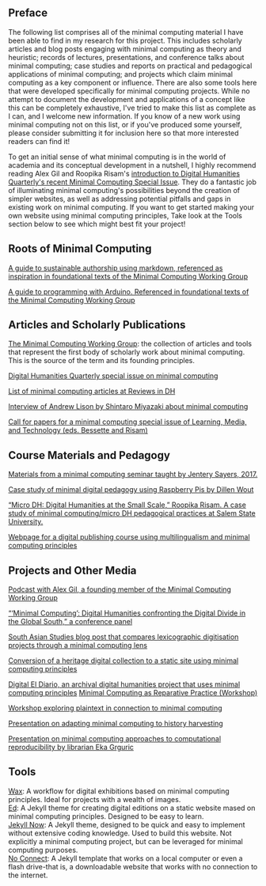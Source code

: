 ## Preface
The following list comprises all of the minimal computing material I have been able to find in my research for this project. This includes scholarly articles and blog posts engaging with minimal computing as theory and heuristic; records of lectures, presentations, and conference talks about minimal computing; case studies and reports on practical and pedagogical applications of minimal computing; and projects which claim minimal computing as a key component or influence. There are also some tools here that were developed specifically for minimal computing projects.
While no attempt to document the development and applications of a concept like this can be completely exhaustive, I've tried to make this list as complete as I can, and I welcome new information. If you know of a new work using minimal computing not on this list, or if you've produced some yourself, please consider submitting it for inclusion here so that more interested readers can find it!

To get an initial sense of what minimal computing is in the world of academia and its conceptual development in a nutshell, I highly recommend reading Alex Gil and Roopika Risam's [introduction to Digital Humanities Quarterly's recent Minimal Computing Special Issue](http://digitalhumanities.org/dhq/vol/16/2/000646/000646.html). They do a fantastic job of illuminating minimal computing's possibilities beyond the creation of simpler websites, as well as addressing potential pitfalls and gaps in existing work on minimal computing. 
If you want to get started making your own website using minimal computing principles, Take look at the Tools section below to see which might best fit your project!

## Roots of Minimal Computing

[A guide to sustainable authorship using markdown, referenced as inspiration in foundational texts of the Minimal Computing Working Group](https://programminghistorian.org/en/lessons/sustainable-authorship-in-plain-text-using-pandoc-and-markdown)

[A guide to programming with Arduino. Referenced in foundational texts of the Minimal Computing Working Group](http://journalofdigitalhumanities.org/2-3/programming-with-arduino-for-digital-humanities/)

## Articles and Scholarly Publications

[The Minimal Computing Working Group](https://go-dh.github.io/mincomp/): the collection of articles and tools that represent the first body of scholarly work about minimal computing. This is the source of the term and its founding principles. 

[Digital Humanities Quarterly special issue on minimal computing](http://www.digitalhumanities.org/dhq/vol/16/2/index.html)

[List of minimal computing articles at Reviews in DH](https://reviewsindh.pubpub.org/minimal-computing)

[Interview of Andrew Lison by Shintaro Miyazaki about minimal computing](https://www.researchgate.net/publication/366094647_Minimal_Computing)

[Call for papers for a minimal computing special issue of Learning, Media, and Technology (eds. Bessette and Risam)](https://think.taylorandfrancis.com/special_issues/learning-media-technology/?utm_source=TFO&utm_medium=cms&utm_campaign=JPG15743)

## Course Materials and Pedagogy

[Materials from a minimal computing seminar taught by Jentery Sayers, 2017.](https://jntry.work/minimalcomputing/)

[Case study of minimal digital pedagogy using Raspberry Pis by Dillen Wout](https://dh2020.adho.org/wp-content/uploads/2020/07/701_TeachingDigitalHumanitiesonRaspberryPisAMinimalComputingApproachtoDigitalPedagogy.html)

[“Micro DH: Digital Humanities at the Small Scale,” Roopika Risam. A case study of minimal computing/micro DH pedagogical practices at Salem State University.](https://dh2017.adho.org/abstracts/196/196.pdf)

[Webpage for a digital publishing course using multilingualism and minimal computing principles](https://mith.umd.edu/minimaldigipub/en/)

## Projects and Other Media

[Podcast with Alex Gil, a founding member of the Minimal Computing Working Group](https://pricelab.sas.upenn.edu/podcast/1/dream-lab-podcast-minimal-computing)

[“‘Minimal Computing’: Digital Humanities confronting the Digital Divide in the Global South,” a conference panel](https://web.cvent.com/event/811e389e-78de-46cd-877d-b20b9ae9ed85/websitePage:36021c4a-7a5d-4cb6-bbaa-225818970114?RefId=Minimal%20Computing%20Recording)

[South Asian Studies blog post that compares lexicographic digitisation projects through a minimal computing lens](https://texlibris.lib.utexas.edu/2022/05/read-hot-and-digitized-more-is-less-less-is-more-minimal-computing-in-south-asian-lexicography/)

[Conversion of a heritage digital collection to a static site using minimal computing principles](https://marii.info/notes/the-summer-of-puppets)

[Digital El Diario, an archival digital humanities project that uses minimal computing principles](https://digitaleldiario.com/)
[Minimal Computing as Reparative Practice (Workshop)](https://www.youtube.com/watch?v=Pb2ISQdteoI)

[Workshop exploring plaintext in connection to minimal computing](https://varia.zone/en/plaintext-partyline.html)

[Presentation on adapting minimal computing to history harvesting](https://scholarworks.iu.edu/dspace/bitstream/handle/2022/27359/2022_02_09_dalmau_szostalo_historyHarvest_minimalComputing_dlbb.pdf?sequence=1&isAllowed=y)

[Presentation on minimal computing approaches to computational reproducibility by librarian Eka Grguric](https://www.google.com/url?sa=t&rct=j&q=&esrc=s&source=web&cd=&cad=rja&uact=8&ved=2ahUKEwjMn5qPkPf8AhUFElkFHQo_D3s4HhAWegQICRAB&url=https%3A%2F%2Fopen.library.ubc.ca%2Fmedia%2Fdownload%2Fpdf%2F494%2F1.0387127%2F5&usg=AOvVaw0hjyBxM5A2C3-AbJ35w3UF)


## Tools
[Wax](https://minicomp.github.io/wax/): A workflow for digital exhibitions based on minimal computing principles. Ideal for projects with a wealth of images.  
[Ed](https://minicomp.github.io/ed/): A Jekyll theme for creating digital editions on a static website mased on minimal computing principles. Designed to be easy to learn.  
[Jekyll Now](https://www.jekyllnow.com/): A Jekyll theme, designed to be quick and easy to implement without extensive coding knowledge. Used to build this website. Not explicitly a minimal computing project, but can be leveraged for minimal computing purposes.  
[No Connect](https://github.com/xpmethod/no-connect): A Jekyll template that works on a local computer or even a flash drive-that is, a downloadable website that works with no connection to the internet.

